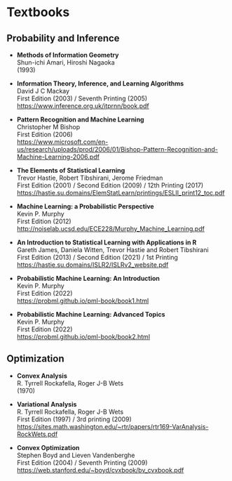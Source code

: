 Textbooks
=========

Probability and Inference
-------------------------

- <b id="amari1993methods"></b>
  **Methods of Information Geometry** <br/>
  Shun-ichi Amari, Hiroshi Nagaoka <br/>
  (1993)
  
- <b id="mackay2003information"></b>
  **Information Theory, Inference, and Learning Algorithms** <br/>
  David J C Mackay <br/>
  First Edition (2003) / Seventh Printing (2005) <br/>
  https://www.inference.org.uk/itprnn/book.pdf

- <b id="bishop2006prml"></b>
  **Pattern Recognition and Machine Learning** <br/>
  Christopher M Bishop <br/>
  First Edition (2006) <br/>
  https://www.microsoft.com/en-us/research/uploads/prod/2006/01/Bishop-Pattern-Recognition-and-Machine-Learning-2006.pdf

- <b id="hastie2001elements"></b>
  **The Elements of Statistical Learning** <br/>
  Trevor Hastie, Robert Tibshirani, Jerome Friedman <br/>
  First Edition (2001) / Second Edition (2009) / 12th Printing (2017) <br/>
  https://hastie.su.domains/ElemStatLearn/printings/ESLII_print12_toc.pdf
  
- <b id="murphy2012machine"></b>
  **Machine Learning: a Probabilistic Perspective** <br/>
  Kevin P. Murphy <br/>
  First Edition (2012) <br/>
  http://noiselab.ucsd.edu/ECE228/Murphy_Machine_Learning.pdf
  
- <b id="hastie2013introduction"></b>
  **An Introduction to Statistical Learning with Applications in R** <br/>
  Gareth James, Daniela Witten, Trevor Hastie and Robert Tibshirani <br/>
  First Edition (2013) / Second Edition (2021) / 1st Printing <br/>
  https://hastie.su.domains/ISLR2/ISLRv2_website.pdf
  
- <b id="murphy2012machine"></b>
  **Probabilistic Machine Learning: An Introduction** <br/>
  Kevin P. Murphy <br/>
  First Edition (2022) <br/>
  https://probml.github.io/pml-book/book1.html
  
- <b id="murphy2012machine"></b>
  **Probabilistic Machine Learning: Advanced Topics** <br/>
  Kevin P. Murphy <br/>
  First Edition (2022) <br/>
  https://probml.github.io/pml-book/book2.html

Optimization
------------


- <b id="rockafella1970convex"></b>
  **Convex Analysis** <br/>
  R. Tyrrell Rockafella, Roger J-B Wets <br/>
  (1970) <br/>
  
- <b id="rockafella1997variational"></b>
  **Variational Analysis** <br/>
  R. Tyrrell Rockafella, Roger J-B Wets <br/>
  First Edition (1997) / 3rd printing (2009) <br/>
  https://sites.math.washington.edu/~rtr/papers/rtr169-VarAnalysis-RockWets.pdf
  
- <b id="boyd2004convex"></b>
  **Convex Optimization** <br/>
  Stephen Boyd and Lieven Vandenberghe <br/>
  First Edition (2004) / Seventh Printing (2009) <br/>
  https://web.stanford.edu/~boyd/cvxbook/bv_cvxbook.pdf
